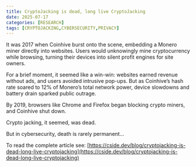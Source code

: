 ```yaml
---
title: CryptoJacking is dead, long live CryptoJacking
date: 2025-07-17
categories: [RESEARCH]
tags: [CRYPTOJACKING,CYBERSECURITY,PRIVACY]
---
```


It was 2017 when Coinhive burst onto the scene, embedding a Monero miner directly into websites. Users would unknowingly mine cryptocurrency while browsing, turning their devices into silent profit engines for site owners.

For a brief moment, it seemed like a win-win: websites earned revenue without ads, and users avoided intrusive pop-ups. But as Coinhive’s hash rate soared to 12% of Monero’s total network power, device slowdowns and battery drain sparked public outrage.

By 2019, browsers like Chrome and Firefox began blocking crypto miners, and Coinhive shut down.

Crypto jacking, it seemed, was dead.

But in cybersecurity, death is rarely permanent…  

To read the complete article see: [https://cside.dev/blog/cryptojacking-is-dead-long-live-cryptojacking](https://cside.dev/blog/cryptojacking-is-dead-long-live-cryptojacking)